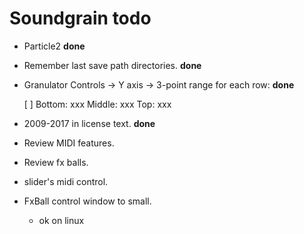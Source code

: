 Soundgrain todo
===============

- Particle2 **done**

- Remember last save path directories. **done**

- Granulator Controls -> Y axis -> 3-point range for each row: **done**

    [ ]  Bottom: xxx  Middle: xxx  Top: xxx

- 2009-2017 in license text. **done**

- Review MIDI features.

- Review fx balls.

- slider's midi control.

- FxBall control window to small.
    - ok on linux